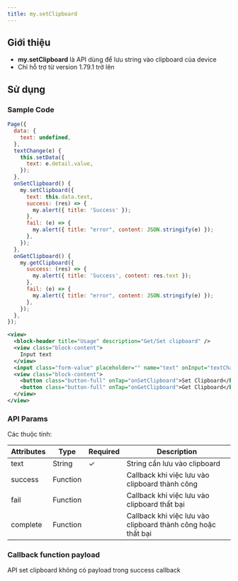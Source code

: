 ```yaml
---
title: my.setClipboard
---
```


## Giới thiệu

- **my.setClipboard** là API dùng để lưu string vào clipboard của device
- Chỉ hỗ trợ từ version 1.79.1 trở lên

## Sử dụng

### Sample Code

```js title=index.js
Page({
  data: {
    text: undefined,
  },
  textChange(e) {
    this.setData({
      text: e.detail.value,
    });
  },
  onSetClipboard() {
    my.setClipboard({
      text: this.data.text,
      success: (res) => {
        my.alert({ title: 'Success' });
      },
      fail: (e) => {
        my.alert({ title: "error", content: JSON.stringify(e) });
      },
    });
  },
  onGetClipboard() {
    my.getClipboard({
      success: (res) => {
        my.alert({ title: 'Success', content: res.text });
      },
      fail: (e) => {
        my.alert({ title: "error", content: JSON.stringify(e) });
      },
    });
  },
});

```

```xml title=index.txml
<view>
  <block-header title="Usage" description="Get/Set clipboard" />
  <view class="block-content">
    Input text
  </view>
  <input class="form-value" placeholder="" name="text" onInput="textChange"></input>
  <view class="block-content">
    <button class="button-full" onTap="onSetClipboard">Set Clipboard</button>
    <button class="button-full" onTap="onGetClipboard">Get Clipboard</button>
  </view>
</view>
```

### API Params

Các thuộc tính:

| Attributes | Type     | Required |Description                                                                          |
| ---------- | -------- | -------- | ----------------------------------------------------------------------------------- |
| text       | String   |      ✓   | String cần lưu vào clipboard   |
| success    | Function |          | Callback khi việc lưu vào clipboard thành công                                      |
| fail       | Function |          | Callback khi việc lưu vào clipboard thất bại                                        |
| complete   | Function |          | Callback khi việc lưu vào clipboard thành công hoặc thất bại                        |

### Callback function payload
API set clipboard không có payload trong success callback
